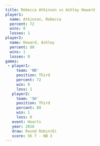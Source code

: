 ```yaml
---
title: Rebecca Atkinson vs Ashley Howard
player1:                 
  name: Atkinson, Rebecca
  percent: 72            
  wins: 0                
  losses: 1              
player2:                 
  name: Howard, Ashley   
  percent: 80            
  wins: 1                
  losses: 0              
games:
 - player1:         
     team: 'NB'     
     position: Third
     percent: 72    
     win: 0         
     loss: 1        
   player2:         
     team: 'SK'     
     position: Third
     percent: 80    
     win: 1         
     loss: 0        
   event: Hearts       
   year: 2016          
   draw: Round Robin(6)
   score: SK 7 - NB 3  
---
```

